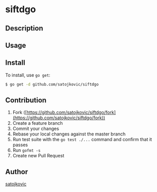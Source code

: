 siftdgo
====

## Description

## Usage

## Install

To install, use `go get`:

```bash
$ go get -d github.com/satojkovic/siftdgo
```

## Contribution

1. Fork ([https://github.com/satojkovic/siftdgo/fork](https://github.com/satojkovic/siftdgo/fork))
1. Create a feature branch
1. Commit your changes
1. Rebase your local changes against the master branch
1. Run test suite with the `go test ./...` command and confirm that it passes
1. Run `gofmt -s`
1. Create new Pull Request

## Author

[satojkovic](https://github.com/satojkovic)